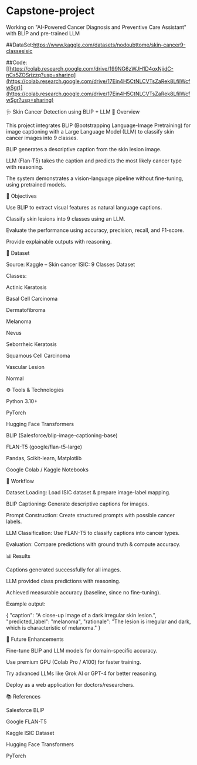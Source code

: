 # Capstone-project
Working on "AI-Powered Cancer Diagnosis and Preventive Care Assistant"
with BLIP and pre-trained LLM


##DataSet:https://www.kaggle.com/datasets/nodoubttome/skin-cancer9-classesisic

##Code: [[https://colab.research.google.com/drive/199NG6zWJH1D4oxNjidC-nCs5ZOSrizzq?usp=sharing](https://colab.research.google.com/drive/17Ein4H5CtNLCVTsZaRek8LfilWcfwSgr)](https://colab.research.google.com/drive/17Ein4H5CtNLCVTsZaRek8LfilWcfwSgr?usp=sharing)

🩺 Skin Cancer Detection using BLIP + LLM
📌 Overview

This project integrates BLIP (Bootstrapping Language-Image Pretraining) for image captioning with a Large Language Model (LLM) to classify skin cancer images into 9 classes.

BLIP generates a descriptive caption from the skin lesion image.

LLM (Flan-T5) takes the caption and predicts the most likely cancer type with reasoning.

The system demonstrates a vision-language pipeline without fine-tuning, using pretrained models.

🎯 Objectives

Use BLIP to extract visual features as natural language captions.

Classify skin lesions into 9 classes using an LLM.

Evaluate the performance using accuracy, precision, recall, and F1-score.

Provide explainable outputs with reasoning.

🧾 Dataset

Source: Kaggle – Skin cancer ISIC: 9 Classes Dataset

Classes:

Actinic Keratosis

Basal Cell Carcinoma

Dermatofibroma

Melanoma

Nevus

Seborrheic Keratosis

Squamous Cell Carcinoma

Vascular Lesion

Normal

⚙️ Tools & Technologies

Python 3.10+

PyTorch

Hugging Face Transformers

BLIP (Salesforce/blip-image-captioning-base)

FLAN-T5 (google/flan-t5-large)

Pandas, Scikit-learn, Matplotlib

Google Colab / Kaggle Notebooks

🚀 Workflow

Dataset Loading: Load ISIC dataset & prepare image-label mapping.

BLIP Captioning: Generate descriptive captions for images.

Prompt Construction: Create structured prompts with possible cancer labels.

LLM Classification: Use FLAN-T5 to classify captions into cancer types.

Evaluation: Compare predictions with ground truth & compute accuracy.

📊 Results

Captions generated successfully for all images.

LLM provided class predictions with reasoning.

Achieved measurable accuracy (baseline, since no fine-tuning).

Example output:

{
  "caption": "A close-up image of a dark irregular skin lesion.",
  "predicted_label": "melanoma",
  "rationale": "The lesion is irregular and dark, which is characteristic of melanoma."
}

🔮 Future Enhancements

Fine-tune BLIP and LLM models for domain-specific accuracy.

Use premium GPU (Colab Pro / A100) for faster training.

Try advanced LLMs like Grok AI or GPT-4 for better reasoning.

Deploy as a web application for doctors/researchers.

📚 References

Salesforce BLIP

Google FLAN-T5

Kaggle ISIC Dataset

Hugging Face Transformers

PyTorch
